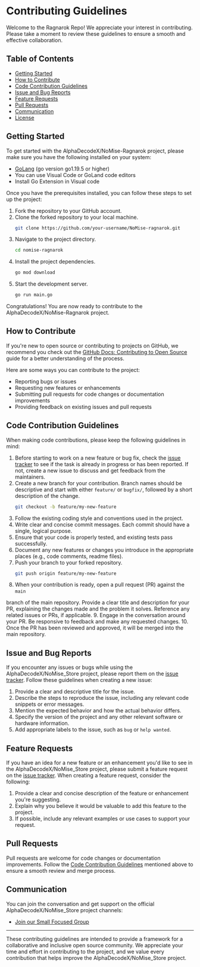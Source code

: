 # Contributing Guidelines

Welcome to the Ragnarok Repo! We appreciate your interest in contributing. Please take a moment to review these guidelines to ensure a smooth and effective collaboration.

## Table of Contents

- [Getting Started](#getting-started)
- [How to Contribute](#how-to-contribute)
- [Code Contribution Guidelines](#code-contribution-guidelines)
- [Issue and Bug Reports](#issue-and-bug-reports)
- [Feature Requests](#feature-requests)
- [Pull Requests](#pull-requests)
- [Communication](#communication)
- [License](#license)

## Getting Started

To get started with the AlphaDecodeX/NoMise-Ragnarok project, please make sure you have the following installed on your system:

- [GoLang](https://go.dev) (go version go1.19.5 or higher)
- You can use Visual Code or GoLand code editors
- Install Go Extension in Visual code

Once you have the prerequisites installed, you can follow these steps to set up the project:

1. Fork the repository to your GitHub account.
2. Clone the forked repository to your local machine.
   ```bash
   git clone https://github.com/your-username/NoMise-ragnarok.git
   ```
3. Navigate to the project directory.
   ```bash
   cd nomise-ragnarok
   ```
4. Install the project dependencies.
   ```bash
   go mod download
   ```
5. Start the development server.
   ```bash
   go run main.go
   ```

Congratulations! You are now ready to contribute to the AlphaDecodeX/NoMise-Ragnarok project.

## How to Contribute

If you're new to open source or contributing to projects on GitHub, we recommend you check out the [GitHub Docs: Contributing to Open Source](https://docs.github.com/en/free-pro-team@latest/github/collaborating-with-issues-and-pull-requests) guide for a better understanding of the process.

Here are some ways you can contribute to the project:

- Reporting bugs or issues
- Requesting new features or enhancements
- Submitting pull requests for code changes or documentation improvements
- Providing feedback on existing issues and pull requests

## Code Contribution Guidelines

When making code contributions, please keep the following guidelines in mind:

1. Before starting to work on a new feature or bug fix, check the [issue tracker](https://github.com/AlphaDecodeX/NoMise-ragnarok/issues) to see if the task is already in progress or has been reported. If not, create a new issue to discuss and get feedback from the maintainers.
2. Create a new branch for your contribution. Branch names should be descriptive and start with either `feature/` or `bugfix/`, followed by a short description of the change.
   ```bash
   git checkout -b feature/my-new-feature
   ```
3. Follow the existing coding style and conventions used in the project.
4. Write clear and concise commit messages. Each commit should have a single, logical purpose.
5. Ensure that your code is properly tested, and existing tests pass successfully.
6. Document any new features or changes you introduce in the appropriate places (e.g., code comments, readme files).
7. Push your branch to your forked repository.
   ```bash
   git push origin feature/my-new-feature
   ```
8. When your contribution is ready, open a pull request (PR) against the `main`

branch of the main repository. Provide a clear title and description for your PR, explaining the changes made and the problem it solves. Reference any related issues or PRs, if applicable. 9. Engage in the conversation around your PR. Be responsive to feedback and make any requested changes. 10. Once the PR has been reviewed and approved, it will be merged into the main repository.

## Issue and Bug Reports

If you encounter any issues or bugs while using the AlphaDecodeX/NoMise_Store project, please report them on the [issue tracker](https://github.com/AlphaDecodeX/NoMise_Store/issues). Follow these guidelines when creating a new issue:

1. Provide a clear and descriptive title for the issue.
2. Describe the steps to reproduce the issue, including any relevant code snippets or error messages.
3. Mention the expected behavior and how the actual behavior differs.
4. Specify the version of the project and any other relevant software or hardware information.
5. Add appropriate labels to the issue, such as `bug` or `help wanted`.

## Feature Requests

If you have an idea for a new feature or an enhancement you'd like to see in the AlphaDecodeX/NoMise_Store project, please submit a feature request on the [issue tracker](https://github.com/AlphaDecodeX/NoMise_Store/issues). When creating a feature request, consider the following:

1. Provide a clear and concise description of the feature or enhancement you're suggesting.
2. Explain why you believe it would be valuable to add this feature to the project.
3. If possible, include any relevant examples or use cases to support your request.

## Pull Requests

Pull requests are welcome for code changes or documentation improvements. Follow the [Code Contribution Guidelines](#code-contribution-guidelines) mentioned above to ensure a smooth review and merge process.

## Communication

You can join the conversation and get support on the official AlphaDecodeX/NoMise_Store project channels:

- [Join our Small Focused Group](https://chat.whatsapp.com/B7CwSOLkl8wIzLMn8GRNst)

---

These contributing guidelines are intended to provide a framework for a collaborative and inclusive open source community. We appreciate your time and effort in contributing to the project, and we value every contribution that helps improve the AlphaDecodeX/NoMise_Store project.
